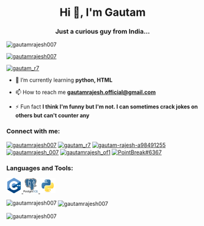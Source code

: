 <h1 align="center">Hi 👋, I'm Gautam</h1>
<h3 align="center">Just a curious guy from India...</h3>

<p align="left"> <img src="https://komarev.com/ghpvc/?username=gautamrajesh007&label=Profile%20views&color=0e75b6&style=flat" alt="gautamrajesh007" /> </p>

<p align="left"> <a href="https://github.com/ryo-ma/github-profile-trophy"><img src="https://github-profile-trophy.vercel.app/?username=gautamrajesh007" alt="gautamrajesh007" /></a> </p>

<p align="left"> <a href="https://twitter.com/gautam_r7" target="blank"><img src="https://img.shields.io/twitter/follow/gautam_r7?logo=twitter&style=for-the-badge" alt="gautam_r7" /></a> </p>

- 🌱 I’m currently learning **python, HTML**

- 📫 How to reach me **gautamrajesh.official@gmail.com**

- ⚡ Fun fact **I think I'm funny but I'm not. I can sometimes crack jokes on others but can't counter any**

<h3 align="left">Connect with me:</h3>
<p align="left">
<a href="https://dev.to/gautamrajesh007" target="blank"><img align="center" src="https://raw.githubusercontent.com/rahuldkjain/github-profile-readme-generator/master/src/images/icons/Social/devto.svg" alt="gautamrajesh007" height="30" width="40" /></a>
<a href="https://twitter.com/gautam_r7" target="blank"><img align="center" src="https://raw.githubusercontent.com/rahuldkjain/github-profile-readme-generator/master/src/images/icons/Social/twitter.svg" alt="gautam_r7" height="30" width="40" /></a>
<a href="https://linkedin.com/in/gautam-rajesh-a98491255" target="blank"><img align="center" src="https://raw.githubusercontent.com/rahuldkjain/github-profile-readme-generator/master/src/images/icons/Social/linked-in-alt.svg" alt="gautam-rajesh-a98491255" height="30" width="40" /></a>
<a href="https://instagram.com/gautamrajesh_007" target="blank"><img align="center" src="https://raw.githubusercontent.com/rahuldkjain/github-profile-readme-generator/master/src/images/icons/Social/instagram.svg" alt="gautamrajesh_007" height="30" width="40" /></a>
<a href="https://www.hackerrank.com/gautamrajesh_of1" target="blank"><img align="center" src="https://raw.githubusercontent.com/rahuldkjain/github-profile-readme-generator/master/src/images/icons/Social/hackerrank.svg" alt="gautamrajesh_of1" height="30" width="40" /></a>
<a href="https://discord.gg/PointBreak#6367" target="blank"><img align="center" src="https://raw.githubusercontent.com/rahuldkjain/github-profile-readme-generator/master/src/images/icons/Social/discord.svg" alt="PointBreak#6367" height="30" width="40" /></a>
</p>

<h3 align="left">Languages and Tools:</h3>
<p align="left"> <a href="https://www.w3schools.com/cpp/" target="_blank" rel="noreferrer"> <img src="https://raw.githubusercontent.com/devicons/devicon/master/icons/cplusplus/cplusplus-original.svg" alt="cplusplus" width="40" height="40"/> </a> <a href="https://www.postgresql.org" target="_blank" rel="noreferrer"> <img src="https://raw.githubusercontent.com/devicons/devicon/master/icons/postgresql/postgresql-original-wordmark.svg" alt="postgresql" width="40" height="40"/> </a> <a href="https://www.python.org" target="_blank" rel="noreferrer"> <img src="https://raw.githubusercontent.com/devicons/devicon/master/icons/python/python-original.svg" alt="python" width="40" height="40"/> </a> </p>

<p><img align="left" src="https://github-readme-stats.vercel.app/api/top-langs?username=gautamrajesh007&show_icons=true&locale=en&layout=compact" alt="gautamrajesh007" /></p>

<p>&nbsp;<img align="center" src="https://github-readme-stats.vercel.app/api?username=gautamrajesh007&show_icons=true&locale=en" alt="gautamrajesh007" /></p>

<p><img align="center" src="https://github-readme-streak-stats.herokuapp.com/?user=gautamrajesh007&" alt="gautamrajesh007" /></p>
